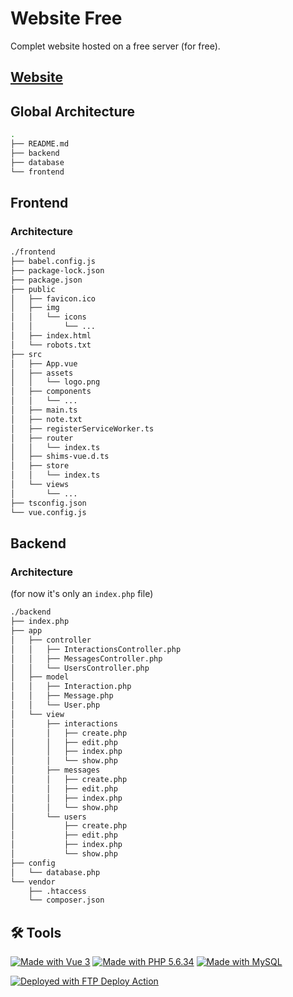 # Website Free

Complet website hosted on a free server (for free).

## [Website](http://ouvrard.niels.free.fr/)

## Global Architecture

```sh
.
├── README.md
├── backend
├── database
└── frontend
```

## Frontend

### Architecture

```sh
./frontend
├── babel.config.js
├── package-lock.json
├── package.json
├── public
│   ├── favicon.ico
│   ├── img
│   │   └── icons
│   │       └── ...
│   ├── index.html
│   └── robots.txt
├── src
│   ├── App.vue
│   ├── assets
│   │   └── logo.png
│   ├── components
│   │   └── ...
│   ├── main.ts
│   ├── note.txt
│   ├── registerServiceWorker.ts
│   ├── router
│   │   └── index.ts
│   ├── shims-vue.d.ts
│   ├── store
│   │   └── index.ts
│   └── views
│       └── ...
├── tsconfig.json
└── vue.config.js
```

## Backend

### Architecture

(for now it's only an `index.php` file)

```sh
./backend
├── index.php
├── app
│   ├── controller
│   │   ├── InteractionsController.php
│   │   ├── MessagesController.php
│   │   └── UsersController.php
│   ├── model
│   │   ├── Interaction.php
│   │   ├── Message.php
│   │   └── User.php
│   └── view
│       ├── interactions
│       │   ├── create.php
│       │   ├── edit.php
│       │   ├── index.php
│       │   └── show.php
│       ├── messages
│       │   ├── create.php
│       │   ├── edit.php
│       │   ├── index.php
│       │   └── show.php
│       └── users
│           ├── create.php
│           ├── edit.php
│           ├── index.php
│           └── show.php
├── config
│   └── database.php
└── vendor
    ├── .htaccess
    └── composer.json
```

## 🛠️ Tools

[![Made with Vue 3](https://img.shields.io/badge/Made%20with-Vue-42b883.svg)](https://vuejs.org/)
[![Made with PHP 5.6.34](https://img.shields.io/badge/Made%20with-PHP-777BB4.svg)](https://www.php.net/)
[![Made with MySQL](https://img.shields.io/badge/Made%20with-MySQL-4479A1.svg)](https://www.mysql.com/)

<!-- [![Documentation](https://img.shields.io/badge/Documentation-Yes-brightgreen.svg)](https://rclovis.github.io/R-Type-Documentation/) -->

[<img alt="Deployed with FTP Deploy Action" src="https://img.shields.io/badge/Deployed With-FTP DEPLOY ACTION-%3CCOLOR%3E?style=for-the-badge&color=2b9348">](https://github.com/SamKirkland/FTP-Deploy-Action)
